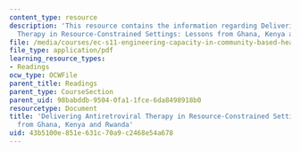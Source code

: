 ```yaml
---
content_type: resource
description: 'This resource contains the information regarding Delivering Antiretroviral
  Therapy in Resource-Constrained Settings: Lessons from Ghana, Kenya and Rwanda.'
file: /media/courses/ec-s11-engineering-capacity-in-community-based-healthcare-fall-2005/43b5100e851e631c70a9c2468e54a678_MITEC_S11F05_art_lessons_fh.pdf
file_type: application/pdf
learning_resource_types:
- Readings
ocw_type: OCWFile
parent_title: Readings
parent_type: CourseSection
parent_uid: 98babddb-9504-0fa1-1fce-6da8498918b0
resourcetype: Document
title: 'Delivering Antiretroviral Therapy in Resource-Constrained Settings: Lessons
  from Ghana, Kenya and Rwanda'
uid: 43b5100e-851e-631c-70a9-c2468e54a678
---
```

